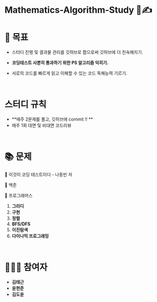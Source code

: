 # Mathematics-Algorithm-Study 💯✍

# 🎯 목표

* 스터디 진행 및 결과물 관리를 깃허브로 함으로써 깃허브에 더 친숙해지기.

* **코딩테스트 사뿐히 통과하기 위한 PS 알고리즘 익히기.**

* 서로의 코드를 빠르게 읽고 이해할 수 있는 코드 독해능력 기르기.

  <br/>

#  스터디 규칙

* **매주 2문제를 풀고, 깃허브에 commit !! **
* 매주 1회 대면 및 비대면 코드리뷰

<br/>

# 📚 문제

📕 이것이 코딩 테스트이다 - 나동빈 저

📗 백준

📘 프로그래머스



1. **그리디**
2. **구현**
3. **정렬**
4. **BFS/DFS**
5. **이진탐색**
6. **다이나믹 프로그래밍**

<br/>

# 👨‍👦‍👦 참여자

* **김태근**
* **윤현준**
* **김도윤**

